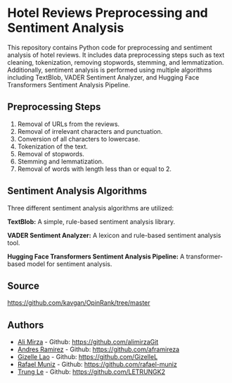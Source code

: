 # Hotel Reviews Preprocessing and Sentiment Analysis

This repository contains Python code for preprocessing and sentiment analysis of hotel reviews. It includes data preprocessing steps such as text cleaning, tokenization, removing stopwords, stemming, and lemmatization. Additionally, sentiment analysis is performed using multiple algorithms including TextBlob, VADER Sentiment Analyzer, and Hugging Face Transformers Sentiment Analysis Pipeline.

## Preprocessing Steps

1. Removal of URLs from the reviews.
2. Removal of irrelevant characters and punctuation.
3. Conversion of all characters to lowercase.
4. Tokenization of the text.
5. Removal of stopwords.
6. Stemming and lemmatization.
7. Removal of words with length less than or equal to 2.

## Sentiment Analysis Algorithms

Three different sentiment analysis algorithms are utilized:

**TextBlob:** 
A simple, rule-based sentiment analysis library.

**VADER Sentiment Analyzer:** 
A lexicon and rule-based sentiment analysis tool.

**Hugging Face Transformers Sentiment Analysis Pipeline:** 
A transformer-based model for sentiment analysis.

## Source
https://github.com/kavgan/OpinRank/tree/master

## Authors

- [Ali Mirza](https://www.linkedin.com/in/m-ali-mirza) - Github: https://github.com/alimirzaGit
- [Andres Ramirez](https://www.linkedin.com/in/andr%C3%A9s-ram%C3%ADrez) - Github: https://github.com/aframireza
- [Gizelle Lao](https://www.linkedin.com/in/gizellelao) - Github: https://github.com/GizelleL
- [Rafael Muniz](https://www.linkedin.com/in/rafaelfma) - Github: https://github.com/rafael-muniz
- [Trung Le](https://www.linkedin.com/in/trung-le-analyst) - Github: https://github.com/LETRUNGK2
